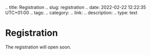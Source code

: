 .. title: Registration
.. slug: registration
.. date: 2022-02-22 12:22:35 UTC+01:00
.. tags:
.. category:
.. link:
.. description:
.. type: text

# Registration

The registration will open soon.
